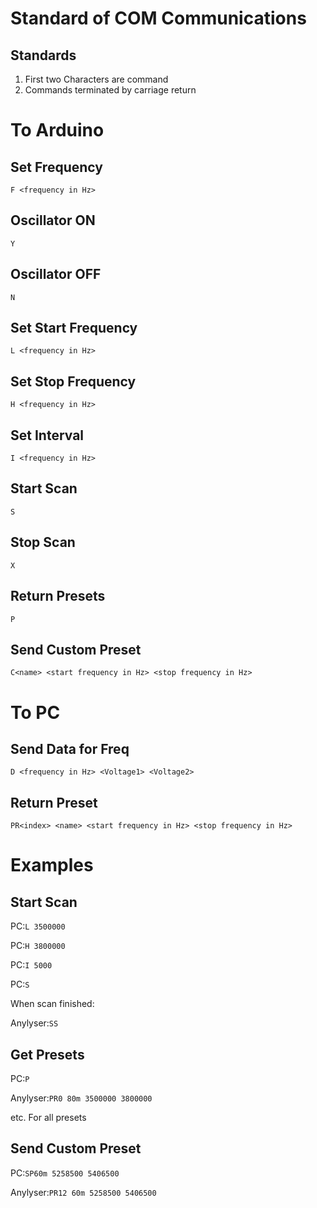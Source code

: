 Standard of COM Communications
======
Standards
------
1. First two Characters are command
2. Commands terminated by carriage return

To Arduino
======

Set Frequency
------
`F <frequency in Hz>`

Oscillator ON
------
`Y`

Oscillator OFF
------
`N`

Set Start Frequency
------
`L <frequency in Hz>`

Set Stop Frequency
------
`H <frequency in Hz>`

Set Interval
------
`I <frequency in Hz>`

Start Scan
------
`S`

Stop Scan
------
`X`

Return Presets
------
`P`

Send Custom Preset
------
`C<name> <start frequency in Hz> <stop frequency in Hz>`

To PC
======

Send Data for Freq
------
`D <frequency in Hz> <Voltage1> <Voltage2>`

Return Preset
------
`PR<index> <name> <start frequency in Hz> <stop frequency in Hz>`

Examples
======

Start Scan
------
PC:`L 3500000`

PC:`H 3800000`

PC:`I 5000`

PC:`S`

When scan finished:

Anylyser:`SS`

Get Presets
------
PC:`P`

Anylyser:`PR0 80m 3500000 3800000`

etc. For all presets

Send Custom Preset
-------
PC:`SP60m 5258500 5406500`

Anylyser:`PR12 60m 5258500 5406500`
